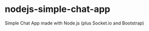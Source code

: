 nodejs-simple-chat-app
======================

Simple Chat App made with Node.js (plus Socket.io and Bootstrap)
